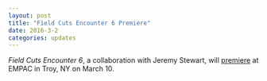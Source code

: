 ```yaml
---
layout: post
title: "Field Cuts Encounter 6 Premiere"
date: 2016-3-2
categories: updates
---
```


_Field Cuts Encounter 6_, a collaboration with Jeremy Stewart, will [premiere](http://www.hass.rpi.edu/pl/hass-events/?objectID=100004110) at EMPAC in Troy, NY on March 10.